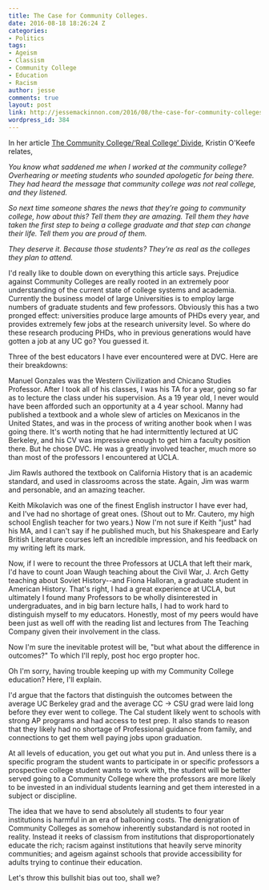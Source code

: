 ```yaml
---
title: The Case for Community Colleges.
date: 2016-08-18 18:26:24 Z
categories:
- Politics
tags:
- Ageism
- Classism
- Community College
- Education
- Racism
author: jesse
comments: true
layout: post
link: http://jessemackinnon.com/2016/08/the-case-for-community-colleges/
wordpress_id: 384
---
```


In her article [The Community College/‘Real College’ Divide](http://parenting.blogs.nytimes.com/2015/02/11/the-community-collegereal-college-divide/), Kristin O'Keefe relates,


_You know what saddened me when I worked at the community college? Overhearing or meeting students who sounded apologetic for being there. They had heard the message that community college was not real college, and they listened._




_So next time someone shares the news that they’re going to community college, how about this? Tell them they are amazing. Tell them they have taken the first step to being a college graduate and that step can change their life. Tell them you are proud of them._




_They deserve it. Because those students? They’re as real as the colleges they plan to attend._


I'd really like to double down on everything this article says. Prejudice against Community Colleges are really rooted in an extremely poor understanding of the current state of college systems and academia. Currently the business model of large Universities is to employ large numbers of graduate students and few professors. Obviously this has a two pronged effect: universities produce large amounts of PHDs every year, and provides extremely few jobs at the research university level. So where do these research producing PHDs, who in previous generations would have gotten a job at any UC go? You guessed it.

Three of the best educators I have ever encountered were at DVC. Here are their breakdowns:

Manuel Gonzales was the Western Civilization and Chicano Studies Professor. After I took all of his classes, I was his TA for a year, going so far as to lecture the class under his supervision. As a 19 year old, I never would have been afforded such an opportunity at a 4 year school. Manny had published a textbook and a whole slew of articles on Mexicanos in the United States, and was in the process of writing another book when I was going there. It's worth noting that he had intermittently lectured at UC Berkeley, and his CV was impressive enough to get him a faculty position there. But he chose DVC. He was a greatly involved teacher, much more so than most of the professors I encountered at UCLA.

Jim Rawls authored the textbook on California History that is an academic standard, and used in classrooms across the state. Again, Jim was warm and personable, and an amazing teacher.

Keith Mikolavich was one of the finest English instructor I have ever had, and I've had no shortage of great ones. (Shout out to Mr. Cautero, my high school English teacher for two years.) Now I'm not sure if Keith "just" had his MA, and I can't say if he published much, but his Shakespeare and Early British Literature courses left an incredible impression, and his feedback on my writing left its mark.

Now, if I were to recount the three Professors at UCLA that left their mark, I'd have to count Joan Waugh teaching about the Civil War, J. Arch Getty teaching about Soviet History--and Fiona Halloran, a graduate student in American History. That's right, I had a great experience at UCLA, but ultimately I found many Professors to be wholly disinterested in undergraduates, and in big barn lecture halls, I had to work hard to distinguish myself to my educators. Honestly, most of my peers would have been just as well off with the reading list and lectures from The Teaching Company given their involvement in the class.

Now I'm sure the inevitable protest will be, "but what about the difference in outcomes?" To which I'll reply, post hoc ergo propter hoc.

Oh I'm sorry, having trouble keeping up with my Community College education? Here, I'll explain.

I'd argue that the factors that distinguish the outcomes between the average UC Berkeley grad and the average CC -> CSU grad were laid long before they ever went to college. The Cal student likely went to schools with strong AP programs and had access to test prep. It also stands to reason that they likely had no shortage of Professional guidance from family, and connections to get them well paying jobs upon graduation.

At all levels of education, you get out what you put in. And unless there is a specific program the student wants to participate in or specific professors a prospective college student wants to work with, the student will be better served going to a Community College where the professors are more likely to be invested in an individual students learning and get them interested in a subject or discipline.

The idea that we have to send absolutely all students to four year institutions is harmful in an era of ballooning costs. The denigration of Community Colleges as somehow inherently substandard is not rooted in reality. Instead it reeks of classism from institutions that disproportionately educate the rich; racism against institutions that heavily serve minority communities; and ageism against schools that provide accessibility for adults trying to continue their education.

Let's throw this bullshit bias out too, shall we?
